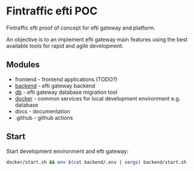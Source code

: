 # Fintraffic efti POC

Fintraffic efti proof of concept for efti gateway and platform.

An objective is to an implement efti gateway main features using the best available tools for rapid and agile development.

## Modules

- frontend                     - frontend applications (TODO?)
- [backend](backend/README.md) - efti gateway backend
- [db](db/README.md)           - efti gateway database migration tool
- [docker](docker/README.md)   - common services for local development environment e.g. database
- docs                         - documentation
- .github                      - github actions

## Start

Start development environment and efti gateway:

```bash
docker/start.sh && env $(cat backend/.env | xargs) backend/start.sh
```
